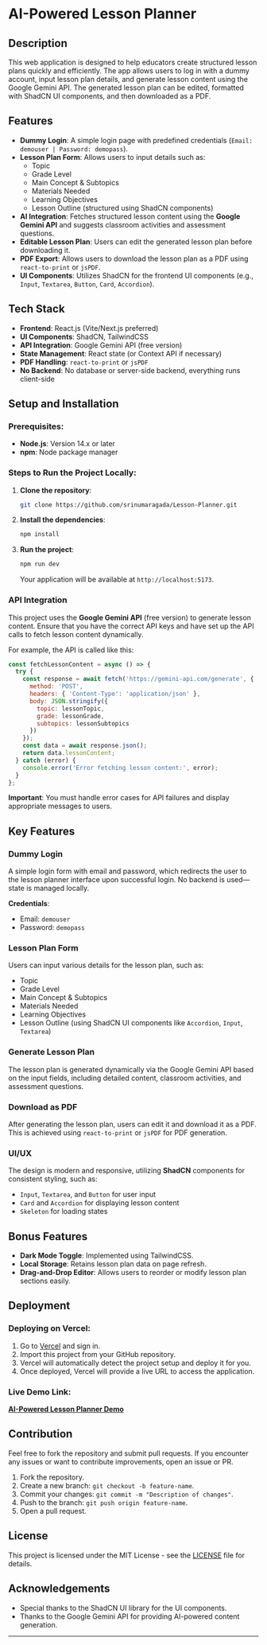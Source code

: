 # AI-Powered Lesson Planner

## Description
This web application is designed to help educators create structured lesson plans quickly and efficiently. The app allows users to log in with a dummy account, input lesson plan details, and generate lesson content using the Google Gemini API. The generated lesson plan can be edited, formatted with ShadCN UI components, and then downloaded as a PDF.

## Features
- **Dummy Login**: A simple login page with predefined credentials (`Email: demouser | Password: demopass`).
- **Lesson Plan Form**: Allows users to input details such as:
  - Topic
  - Grade Level
  - Main Concept & Subtopics
  - Materials Needed
  - Learning Objectives
  - Lesson Outline (structured using ShadCN components)
- **AI Integration**: Fetches structured lesson content using the **Google Gemini API** and suggests classroom activities and assessment questions.
- **Editable Lesson Plan**: Users can edit the generated lesson plan before downloading it.
- **PDF Export**: Allows users to download the lesson plan as a PDF using `react-to-print` or `jsPDF`.
- **UI Components**: Utilizes ShadCN for the frontend UI components (e.g., `Input`, `Textarea`, `Button`, `Card`, `Accordion`).

## Tech Stack
- **Frontend**: React.js (Vite/Next.js preferred)
- **UI Components**: ShadCN, TailwindCSS
- **API Integration**: Google Gemini API (free version)
- **State Management**: React state (or Context API if necessary)
- **PDF Handling**: `react-to-print` or `jsPDF`
- **No Backend**: No database or server-side backend, everything runs client-side

## Setup and Installation

### Prerequisites:
- **Node.js**: Version 14.x or later
- **npm**: Node package manager

### Steps to Run the Project Locally:

1. **Clone the repository**:
   ```bash
   git clone https://github.com/srinumaragada/Lesson-Planner.git
   ```
2. **Install the dependencies**:
   ```bash
   npm install
   ```

3. **Run the project**:
   ```bash
   npm run dev
   ```

   Your application will be available at `http://localhost:5173`.

### API Integration

This project uses the **Google Gemini API** (free version) to generate lesson content. Ensure that you have the correct API keys and have set up the API calls to fetch lesson content dynamically.

For example, the API is called like this:

```js
const fetchLessonContent = async () => {
  try {
    const response = await fetch('https://gemini-api.com/generate', {
      method: 'POST',
      headers: { 'Content-Type': 'application/json' },
      body: JSON.stringify({
        topic: lessonTopic,
        grade: lessonGrade,
        subtopics: lessonSubtopics
      })
    });
    const data = await response.json();
    return data.lessonContent;
  } catch (error) {
    console.error('Error fetching lesson content:', error);
  }
};
```

**Important**: You must handle error cases for API failures and display appropriate messages to users.

## Key Features

### Dummy Login
A simple login form with email and password, which redirects the user to the lesson planner interface upon successful login. No backend is used—state is managed locally.

**Credentials**:
- Email: `demouser`
- Password: `demopass`

### Lesson Plan Form
Users can input various details for the lesson plan, such as:
- Topic
- Grade Level
- Main Concept & Subtopics
- Materials Needed
- Learning Objectives
- Lesson Outline (using ShadCN UI components like `Accordion`, `Input`, `Textarea`)

### Generate Lesson Plan
The lesson plan is generated dynamically via the Google Gemini API based on the input fields, including detailed content, classroom activities, and assessment questions.

### Download as PDF
After generating the lesson plan, users can edit it and download it as a PDF. This is achieved using `react-to-print` or `jsPDF` for PDF generation.

### UI/UX
The design is modern and responsive, utilizing **ShadCN** components for consistent styling, such as:
- `Input`, `Textarea`, and `Button` for user input
- `Card` and `Accordion` for displaying lesson content
- `Skeleton` for loading states

## Bonus Features
- **Dark Mode Toggle**: Implemented using TailwindCSS.
- **Local Storage**: Retains lesson plan data on page refresh.
- **Drag-and-Drop Editor**: Allows users to reorder or modify lesson plan sections easily.

## Deployment

### Deploying on Vercel:
1. Go to [Vercel](https://vercel.com) and sign in.
2. Import this project from your GitHub repository.
3. Vercel will automatically detect the project setup and deploy it for you.
4. Once deployed, Vercel will provide a live URL to access the application.

### Live Demo Link:
[**AI-Powered Lesson Planner Demo**](https://lesson-planner-azure.vercel.app)

## Contribution
Feel free to fork the repository and submit pull requests. If you encounter any issues or want to contribute improvements, open an issue or PR.

1. Fork the repository.
2. Create a new branch: `git checkout -b feature-name`.
3. Commit your changes: `git commit -m "Description of changes"`.
4. Push to the branch: `git push origin feature-name`.
5. Open a pull request.

## License
This project is licensed under the MIT License - see the [LICENSE](LICENSE) file for details.

## Acknowledgements
- Special thanks to the ShadCN UI library for the UI components.
- Thanks to the Google Gemini API for providing AI-powered content generation.

---
